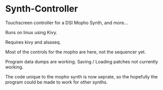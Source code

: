 # Synth-Controller
Touchscreen controller for a DSI Mopho Synth, and more...

Runs on linux using Kivy.

Requires kivy and alsaseq.

Most of the controls for the mopho are here, not the sequencer yet.

Program data dumps are working.
Saving / Loading patches not currently working.

The code unique to the mopho synth is now seprate, so the hopefully 
the program could be made to work for other synths.
 
